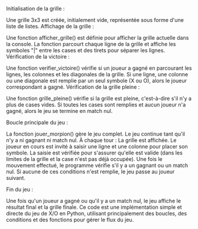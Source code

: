 Initialisation de la grille :

Une grille 3x3 est créée, initialement vide, représentée sous forme d'une liste de listes.
Affichage de la grille :

Une fonction afficher_grille() est définie pour afficher la grille actuelle dans la console.
La fonction parcourt chaque ligne de la grille et affiche les symboles "|" entre les cases et des tirets pour séparer les lignes.
Vérification de la victoire :

Une fonction verifier_victoire() vérifie si un joueur a gagné en parcourant les lignes, les colonnes et les diagonales de la grille.
Si une ligne, une colonne ou une diagonale est remplie par un seul symbole (X ou O), alors le joueur correspondant a gagné.
Vérification de la grille pleine :

Une fonction grille_pleine() vérifie si la grille est pleine, c'est-à-dire s'il n'y a plus de cases vides.
Si toutes les cases sont remplies et aucun joueur n'a gagné, alors le jeu se termine en match nul.

Boucle principale du jeu :

La fonction jouer_morpion() gère le jeu complet.
Le jeu continue tant qu'il n'y a ni gagnant ni match nul.
À chaque tour :
La grille est affichée.
Le joueur en cours est invité à saisir une ligne et une colonne pour placer son symbole.
La saisie est vérifiée pour s'assurer qu'elle est valide (dans les limites de la grille et la case n'est pas déjà occupée).
Une fois le mouvement effectué, le programme vérifie s'il y a un gagnant ou un match nul.
Si aucune de ces conditions n'est remplie, le jeu passe au joueur suivant.

Fin du jeu :

Une fois qu'un joueur a gagné ou qu'il y a un match nul, le jeu affiche le résultat final et la grille finale.
Ce code est une implémentation simple et directe du jeu de X/O en Python, utilisant principalement des boucles, des conditions et des fonctions pour gérer le flux du jeu.
